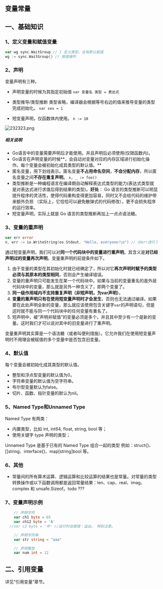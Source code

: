 ## 变量常量
## 一、基础知识
### 1、定义变量和赋值变量

```go
var wg sync.WaitGroup // 1 定义类型，会有默认赋值
wg := sync.WaitGroup{} // 赋值操作
```

### 2、声明

变量声明有三种。

* 声明变量的时候为其指定初始值
  `var 变量名 类型 = 表达式`

* 类型推导/类型推断
  类型省略，编译器会根据等号右边的值来推导变量的类型完成初始化。
  `var sex = 1`

* 短变量声明，仅函数体内使用。
  `n := 10`

![232323.png](https://pic.imgdb.cn/item/631555fc16f2c2beb1ff89e6.png)

##### 相关说明

* Go语言中的变量需要声明后才能使用。并且声明后必须使用(仅限函数内)。
* Go语言在声明变量的时候**，会自动对变量对应的内存区域进行初始化操作。每个变量会被初始化成其类型的默认值。**
* 匿名变量，用下划线表示。匿名变量**不占用命名空间**，**不会分配内存**，所以匿名变量之间**不存在重复声明**。
    `x, _ := foo()`
* 类型推断是一种编程语言在编译期自动解释表达式类型的能力(表达式类型就是对表达式进行求值后得到结果的类型)。**好处**： Go 语言的类型推断可以明显提升程序的灵活性，使得代码重构变得更加容易，同时又不会给代码的维护带来额外负担   （实际上，它恰恰可以避免散弹式的代码修改），更不会损失程序的运行效率。
* 短变量声明，实际上就是 Go 语言的类型推断再加上一点点语法糖。

### 3、变量的重声明

```go
var err error
n, err := io.WriteString(os.Stdout, "Hello, everyone!\n") // 对err进行了重声明
```

通过短变量声明，我们可以对**同一个代码块中的变量进行重声明**。其含义是**对已经声明过的变量再次声明**。变量重声明的前提条件如下。

1. 由于变量的类型在其初始化时就已经确定了，所以对它**再次声明时赋予的类型必须与其原本的类型相同**，否则会产生编译错误。
2. 变量的重声明只可能发生在某一个代码块中。如果与当前的变量重名的是外层代码块中的变量，那么就是另外一种含义了，即两个变量了。
3. **同一级作用域内不支持重复声明（非短声明，为var声明）**。
4. **变量的重声明只有在使用短变量声明时才会发生**，否则也无法通过编译。如果要在此处声明全新的变量，那么就应该使用包含关键字`var`的声明语句，但是这时就不能与同一个代码块中的任何变量有重名了。
5. 短声明中，被“声明并赋值”的变量必须是多个，并且其中至少有一个是新的变量。这时我们才可以说对其中的旧变量进行了重声明。

变量重声明其实算是一个语法糖（或者叫便利措施）。它允许我们在使用短变量声明时不用理会被赋值的多个变量中是否包含旧变量。

### 4、默认值

每个变量会被初始化成其类型的默认值。
* 整型和浮点型变量的默认值为0。 
* 字符串变量的默认值为空字符串。 
* 布尔型变量默认为false。 
* 切片、函数、指针变量的默认为nil。

### 5、Named Type和Unnamed Type

Named Type 有两类：

* 内置类型，比如 int, int64, float, string, bool 等；
* 使用关键字 type 声明的类型；

Unnamed Type 是基于已有的 Named Type 组合一起的类型
例如：struct{}、[]string、interface{}、map[string]bool 等。

### 6、其他

* 常量间的所有算术运算、逻辑运算和比较运算的结果也是常量。对常量的类型转换操作或以下函数调用都是返回常量结果：len、cap、real、imag、complex 和 unsafe.Sizeof。todo ???

### 7、变量声明示例

```go
	// 声明字符
	var ch1 byte = 65
	var ch12 byte = 'A'
  //var c2 byte = '中' //运行时会报错：溢出。 特别注意。

	// 声明字符串
	var str string = "aaa"

	// 声明整型
	var num int = 12
```

## 二、引用变量

详见“引用变量”章节。